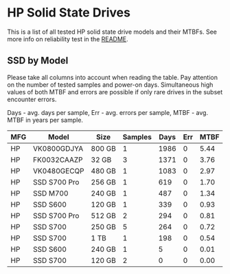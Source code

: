 HP Solid State Drives
=====================

This is a list of all tested HP solid state drive models and their MTBFs. See
more info on reliability test in the [README](https://github.com/bsdhw/SMART).

SSD by Model
------------

Please take all columns into account when reading the table. Pay attention on the
number of tested samples and power-on days. Simultaneous high values of both MTBF
and errors are possible if only rare drives in the subset encounter errors.

Days - avg. days per sample,
Err  - avg. errors per sample,
MTBF - avg. MTBF in years per sample.

| MFG       | Model              | Size   | Samples | Days  | Err   | MTBF |
|-----------|--------------------|--------|---------|-------|-------|------|
| HP        | VK0800GDJYA        | 800 GB | 1       | 1986  | 0     | 5.44   |
| HP        | FK0032CAAZP        | 32 GB  | 3       | 1371  | 0     | 3.76   |
| HP        | VK0480GECQP        | 480 GB | 1       | 1083  | 0     | 2.97   |
| HP        | SSD S700 Pro       | 256 GB | 1       | 619   | 0     | 1.70   |
| HP        | SSD M700           | 240 GB | 1       | 487   | 0     | 1.34   |
| HP        | SSD S600           | 120 GB | 1       | 339   | 0     | 0.93   |
| HP        | SSD S700 Pro       | 512 GB | 2       | 294   | 0     | 0.81   |
| HP        | SSD S700           | 250 GB | 5       | 264   | 0     | 0.72   |
| HP        | SSD S700           | 1 TB   | 1       | 198   | 0     | 0.54   |
| HP        | SSD S600           | 240 GB | 1       | 5     | 0     | 0.01   |
| HP        | SSD S700           | 120 GB | 2       | 0     | 0     | 0.00   |
